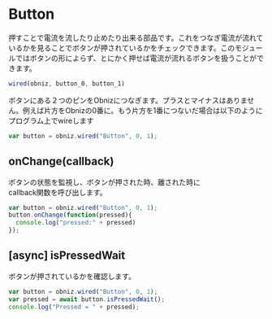 # Button
押すことで電流を流したり止めたり出来る部品です。これをつなぎ電流が流れているかを見ることでボタンが押されているかをチェックできます。このモジュールではボタンの形によらず、とにかく押せば電流が流れるボタンを扱うことができます。

```Javascript
wired(obniz, button_0, button_1)
```
ボタンにある２つのピンをObnizにつなぎます。プラスとマイナスはありません。例えば片方をObnizの0番に。もう片方を1番につないだ場合は以下のようにプログラム上でwireします


```Javascript
var button = obniz.wired("Button", 0, 1);
```
## onChange(callback)
 ボタンの状態を監視し、ボタンが押された時、離された時に<br>callback関数を呼び出します。

```Javascript
var button = obniz.wired("Button", 0, 1);
button.onChange(function(pressed){
  console.log("pressed:" + pressed)
});
```

## [async] isPressedWait
ボタンが押されているかを確認します。
```Javascript
var button = obniz.wired("Button", 0, 1);
var pressed = await button.isPressedWait();
console.log("Pressed = " + pressed);
```